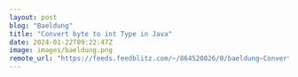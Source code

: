 ```yaml
---
layout: post
blog: "Baeldung"
title: "Convert byte to int Type in Java"
date: 2024-01-22T09:22:47Z
image: images/baeldung.png
remote_url: "https://feeds.feedblitz.com/~/864520826/0/baeldung~Convert-byte-to-int-Type-in-Java"
---
```

